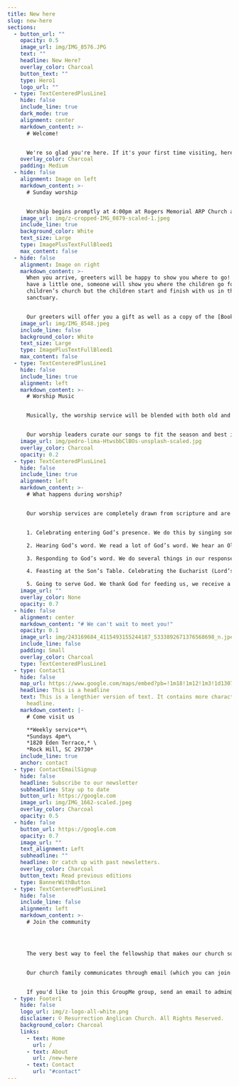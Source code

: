```yaml
---
title: New here
slug: new-here
sections:
  - button_url: ""
    opacity: 0.5
    image_url: img/IMG_8576.JPG
    text: ""
    headline: New Here?
    overlay_color: Charcoal
    button_text: ""
    type: Hero1
    logo_url: ""
  - type: TextCenteredPlusLine1
    hide: false
    include_line: true
    dark_mode: true
    alignment: center
    markdown_content: >-
      # Welcome!


      W﻿e're so glad you're here. If it's your first time visiting, here's a little info to help get you acquainted with what to expect.
    overlay_color: Charcoal
    padding: Medium
  - hide: false
    alignment: Image on left
    markdown_content: >-
      # S﻿unday worship


      Worship begins promptly at 4:00pm at Rogers Memorial ARP Church at 1820 Eden Terrace, Rock Hill, SC 29730 (across from Sullivan Middle School).
    image_url: img/z-cropped-IMG_0879-scaled-1.jpeg
    include_line: true
    background_color: White
    text_size: Large
    type: ImagePlusTextFullBleed1
    max_content: false
  - hide: false
    alignment: Image on right
    markdown_content: >-
      When you arrive, greeters will be happy to show you where to go! If you
      have a little one, someone will show you where the children go for
      children’s church but the children start and finish with us in the
      sanctuary.


      Our greeters will offer you a gift as well as a copy of the [Book of Common Prayer](https://bcp2019.anglicanchurch.net/) (if you prefer to hold a book instead of use the screens). They’ll also answer any questions you may have and introduce you to our pastor.
    image_url: img/IMG_8548.jpeg
    include_line: false
    background_color: White
    text_size: Large
    type: ImagePlusTextFullBleed1
    max_content: false
  - type: TextCenteredPlusLine1
    hide: false
    include_line: true
    alignment: left
    markdown_content: >-
      # Worship Music


      Musically, the worship service will be blended with both old and new (a fancy term would be “ancient-future”). We will sing hymns regularly but also the most recent worship songs.


      O﻿ur worship leaders curate our songs to fit the season and best instill the holy spirit in our congregation.
    image_url: img/pedro-lima-HtwsbbClBOs-unsplash-scaled.jpg
    overlay_color: Charcoal
    opacity: 0.2
  - type: TextCenteredPlusLine1
    hide: false
    include_line: true
    alignment: left
    markdown_content: >-
      # What happens during worship?


      Our worship services are completely drawn from scripture and are rooted in ancient traditions almost as old the Church herself. These services follow a calendar that moves us through seasons of remembering our Savior’s story that impacts our story. Our worship services flow through the same parts every week:


      1. Celebrating entering God’s presence. We do this by singing songs celebrating God’s presence in our midst, remembering Christ’s summary of what it means to be a part of the Church and praying together for the rest of the service.

      2. Hearing God’s word. We read a lot of God’s word. We hear an Old Testament passage, we recite a Psalm passage, we hear a New Testament epistle passage. The reading of God’s word culminates in hearing a passage from one of the four Gospels. And we do this by hearing the reading from the middle of the congregation, a memorial of the fact that our Savior came into our midst and walked among us to save us.

      3. Responding to God’s word. We do several things in our response to God’s word. It starts with a sermon on one of the passages read. Our response continues with reciting the Nicene Creed to remind us in whom we believe. We pray for ourselves and others, we confess our sins and hear that we are forgiven and we take a moment to share peace and love with others in the congregation.

      4. Feasting at the Son’s Table. Celebrating the Eucharist (Lord’s Supper/ Holy Communion) every week is very essential to us. Instituted by our Lord and Savior the night he was handed over to die for our sins, this remembrance fills us physically and spiritually as we once again look to the truth that Jesus died for us and through him we are reconciled to the Father.

      5. Going to serve God. We thank God for feeding us, we receive a blessing and we celebrate that God sends us out into the world, to do what St. Francis of Assisi wrote: “We are called to heal wounds, we are called to unite what is broken, and we are called to lead home those who have lost their way.”
    image_url: ""
    overlay_color: None
    opacity: 0.7
  - hide: false
    alignment: center
    markdown_content: "# W﻿e can't wait to meet you!"
    opacity: 0.1
    image_url: img/243169684_4115493155244187_5333892671376568698_n.jpeg
    include_line: false
    padding: Small
    overlay_color: Charcoal
    type: TextCenteredPlusLine1
  - type: Contact1
    hide: false
    map_url: https://www.google.com/maps/embed?pb=!1m18!1m12!1m3!1d13079.972502539167!2d-80.99647495338147!3d34.95678098181917!2m3!1f0!2f0!3f0!3m2!1i1024!2i768!4f13.1!3m3!1m2!1s0x0%3A0xd0c91ab7c5b8691d!2sResurrection%20Anglican%20Church!5e0!3m2!1sen!2sus!4v1666213161340!5m2!1sen!2sus
    headline: This is a headline
    text: This is a lengthier version of text. It contains more characters than the
      headline.
    markdown_content: |-
      # C﻿ome visit us

      **W﻿eekly service**\
      *S﻿undays 4pm*\
      *1820 Eden Terrace,* \
      *Rock Hill, SC 29730*
    include_line: true
    anchor: contact
  - type: ContactEmailSignup
    hide: false
    headline: Subscribe to our newsletter
    subheadline: Stay up to date
    button_url: https://google.com
    image_url: img/IMG_1662-scaled.jpeg
    overlay_color: Charcoal
    opacity: 0.5
  - hide: false
    button_url: https://google.com
    opacity: 0.7
    image_url: ""
    text_alignment: Left
    subheadline: ""
    headline: Or catch up with past newsletters.
    overlay_color: Charcoal
    button_text: Read previous editions
    type: BannerWithButton
  - type: TextCenteredPlusLine1
    hide: false
    include_line: false
    alignment: left
    markdown_content: >-
      # Join the community




      The very best way to feel the fellowship that makes our church so special is to make connections with other church members and get to know us a little bit better!


      Our church family communicates through email (which you can join above), and in one giant GroupMe chat group. We use this group to share announcements, reminders for church events, prayer requests, and family updates.


      If you'd like to join this GroupMe group, send an email to admin@resurrectionrockhill.org with your name, email, and phone number, and we'll send you an invitation.
  - type: Footer1
    hide: false
    logo_url: img/z-logo-all-white.png
    disclaimer: © Resurrection Anglican Church. All Rights Reserved.
    background_color: Charcoal
    links:
      - text: Home
        url: /
      - text: About
        url: /new-here
      - text: Contact
        url: "#contact"
---
```

